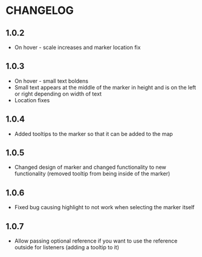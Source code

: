 # CHANGELOG

## 1.0.2
* On hover - scale increases and marker location fix

## 1.0.3
* On hover - small text boldens
* Small text appears at the middle of the marker in height and is on the left or right depending on width of text
* Location fixes

## 1.0.4
* Added tooltips to the marker so that it can be added to the map

## 1.0.5
* Changed design of marker and changed functionality to new functionality (removed tooltip from being inside of the marker)

## 1.0.6
* Fixed bug causing highlight to not work when selecting the marker itself

## 1.0.7
* Allow passing optional reference if you want to use the reference outside for listeners (adding a tooltip to it)
